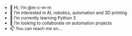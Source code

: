 - 👋 Hi, I’m @m-c-m-m
- 👀 I’m interested in AI, robotics, automation and 3D printing
- 🌱 I’m currently learning Python 3
- 💞️ I’m looking to collaborate on automation projects
- 📫 You can reach me on... 

<!---
m-c-m-m/m-c-m-m is a ✨ special ✨ repository because its `README.md` (this file) appears on your GitHub profile.
You can click the Preview link to take a look at your changes.
--->
